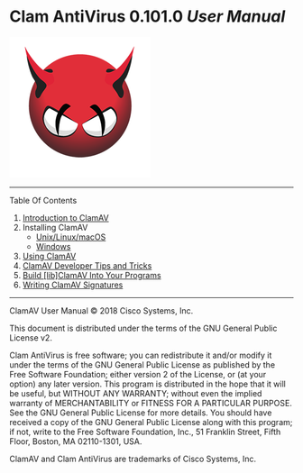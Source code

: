 # Clam AntiVirus 0.101.0 *User Manual*

![image](/manual/UserManual/images/demon.png)

---

Table Of Contents

1. [Introduction to ClamAV](https://www.clamav.net/documents/introduction)
2. Installing ClamAV
    * [Unix/Linux/macOS](https://www.clamav.net/documents/installing-clamav-on-unix-linux-macos-from-source)
    * [Windows](https://www.clamav.net/documents/installing-clamav-on-windows)
3. [Using ClamAV](https://www.clamav.net/documents/usage)
4. [ClamAV Developer Tips and Tricks](https://www.clamav.net/documents/clamav-development)
5. [Build \[lib\]ClamAV Into Your Programs](https://www.clamav.net/documents/libclamav)
6. [Writing ClamAV Signatures](https://www.clamav.net/documents/creating-signatures-for-clamav)

---

ClamAV User Manual © 2018 Cisco Systems, Inc.

This document is distributed under the terms of the GNU General Public License v2.

Clam AntiVirus is free software; you can redistribute it and/or modify it under the terms of the GNU General Public License as published by the Free Software Foundation; either version 2 of the License, or (at your option) any later version. This program is distributed in the hope that it will be useful, but WITHOUT ANY WARRANTY; without even the implied warranty of MERCHANTABILITY or FITNESS FOR A PARTICULAR PURPOSE. See the GNU General Public License for more details. You should have received a copy of the GNU General Public License along with this program; if not, write to the Free Software Foundation, Inc., 51 Franklin Street, Fifth Floor, Boston, MA 02110-1301, USA.

ClamAV and Clam AntiVirus are trademarks of Cisco Systems, Inc.
